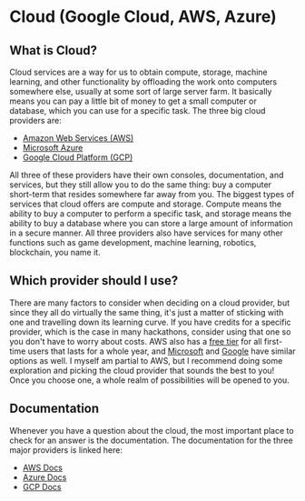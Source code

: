 # Cloud (Google Cloud, AWS, Azure)


## What is Cloud?
Cloud services are a way for us to obtain compute, storage, machine learning, and other functionality by offloading the work onto computers somewhere else, usually at some sort of large server farm. It basically means you can pay a little bit of money to get a small computer or database, which you can use for a specific task. The three big cloud providers are:

* [Amazon Web Services (AWS)](https://aws.amazon.com/)
* [Microsoft Azure](https://azure.microsoft.com/en-us/)
* [Google Cloud Platform (GCP)](https://cloud.google.com/)

All three of these providers have their own consoles, documentation, and services, but they still allow you to do the same thing: buy a computer short-term that resides somewhere far away from you. The biggest types of services that cloud offers are compute and storage. Compute means the ability to buy a computer to perform a specific task, and storage means the ability to buy a database where you can store a large amount of information in a secure manner. All three providers also have services for many other functions such as game development, machine learning, robotics, blockchain, you name it.

## Which provider should I use?
There are many factors to consider when deciding on a cloud provider, but since they all do virtually the same thing, it's just a matter of sticking with one and travelling down its learning curve. If you have credits for a specific provider, which is the case in many hackathons, consider using that one so you don't have to worry about costs. AWS also has a [free tier](https://aws.amazon.com/free/?all-free-tier.sort-by=item.additionalFields.SortRank&all-free-tier.sort-order=asc) for all first-time users that lasts for a whole year, and [Microsoft](https://azure.microsoft.com/en-us/free/) and [Google](https://cloud.google.com/free/) have similar options as well. I myself am partial to AWS, but I recommend doing some exploration and picking the cloud provider that sounds the best to you! Once you choose one, a whole realm of possibilities will be opened to you.

## Documentation
Whenever you have a question about the cloud, the most important place to check for an answer is the documentation. The documentation for the three major providers is linked here:

* [AWS Docs](https://docs.aws.amazon.com/)
* [Azure Docs](https://docs.microsoft.com/en-us/azure/?product=featured)
* [GCP Docs](https://cloud.google.com/docs)
